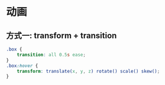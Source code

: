 # 动画

## 方式一: transform + transition

```css
.box {
    transition: all 0.5s ease;
}
.box:hover {
    transform: translate(x, y, z) rotate() scale() skew();
}
```
